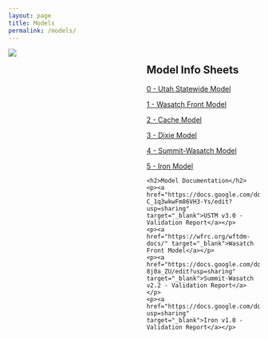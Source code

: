 ```yaml
---
layout: page
title: Models
permalink: /models/
---
```



<div style="display: flex; justify-content: space-between;">
  <div style="width: 45%; padding-right: 10px;">
    <img src="../images/utahmodels.PNG">
  </div>
  <div style="width: 45%; padding-left: 10px;">
    <h2>Model Info Sheets</h2>
    <p><a href="../images/0 - USTM.pdf" target="_blank">0 - Utah Statewide Model</a></p>
    <p><a href="../images/1 - WF.pdf" target="_blank">1 - Wasatch Front Model</a></p>
    <p><a href="../images/2 - Cache.pdf" target="_blank">2 - Cache Model</a></p>
    <p><a href="../images/Dixie.pdf" target="_blank">3 - Dixie Model</a></p>
    <p><a href="../images/4 - SuWs.pdf" target="_blank">4 - Summit-Wasatch Model</a></p>
    <p><a href="../images/5 - Iron.pdf" target="_blank">5 - Iron Model</a></p>
        

    <h2>Model Documentation</h2>
    <p><a href="https://docs.google.com/document/d/1d8OeD8pqkbAbmRJUamJOKT6X-C_1q3wkwFm86VH3-Ys/edit?usp=sharing" target="_blank">USTM v3.0 - Validation Report</a></p>
    <p><a href="https://wfrc.org/wftdm-docs/" target="_blank">Wasatch Front Model</a></p>
    <p><a href="https://docs.google.com/document/d/1YACqLThIzTFPVFirpDEbmpCWsYzpBMSenry-8j0a_ZU/edit?usp=sharing" target="_blank">Summit-Wasatch v2.2 - Validation Report</a></p>
    <p><a href="https://docs.google.com/document/d/1RdpfMC31aGn1zKmtGFW0qNq8EFJNAlndGYY7Rj0EavA/edit?usp=sharing" target="_blank">Iron v1.0 - Validation Report</a></p>
  </div>
</div>

